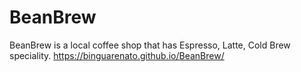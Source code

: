# BeanBrew
BeanBrew is a local coffee shop that has Espresso, Latte, Cold Brew speciality.
https://binguarenato.github.io/BeanBrew/
